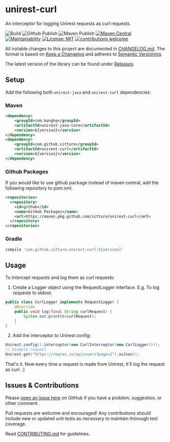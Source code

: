 # unirest-curl

An interceptor for logging Unirest requests as curl requests.

![Build](https://github.com/sitture/unirest-curl/workflows/Build/badge.svg) ![Github Publish](https://github.com/sitture/unirest-curl/workflows/Github%20Publish/badge.svg) ![Maven Publish](https://github.com/sitture/unirest-curl/workflows/Maven%20Publish/badge.svg) [![Maven Central](https://img.shields.io/maven-central/v/com.github.sitture/unirest-curl.svg)](https://mvnrepository.com/search?q=com.github.sitture) [![Maintainability](https://api.codeclimate.com/v1/badges/05417905d6cedb0b2e49/maintainability)](https://codeclimate.com/github/sitture/unirest-curl/maintainability) [![License: MIT](https://img.shields.io/badge/License-MIT-yellow.svg?maxAge=2592000)](https://opensource.org/licenses/MIT) [![contributions welcome](https://img.shields.io/badge/contributions-welcome-brightgreen.svg?style=flat)](../../issues)

All notable changes to this project are documented in [CHANGELOG.md](CHANGELOG.md).
The format is based on [Keep a Changelog](http://keepachangelog.com/en/1.0.0/)
and adheres to [Semantic Versioning](http://semver.org/spec/v2.0.0.html).

The latest version of the library can be found under [Releases](https://github.com/sitture/unirest-curl/releases).

## Setup

Add the following both `unirest-java` and `unirest-curl` dependencies:

### Maven

```xml
<dependency>
    <groupId>com.konghq</groupId>
    <artifactId>unirest-java-core</artifactId>
    <version>${version}</version>
</dependency>
<dependency>
    <groupId>com.github.sitture</groupId>
    <artifactId>unirest-curl</artifactId>
    <version>${version}</version>
</dependency>
```

### Github Packages

If you would like to use github package instead of maven central, add the following repository to pom.xml.

```xml
<repositories>
  <repository>
    <id>github</id>
    <name>GitHub Packages</name>
    <url>https://maven.pkg.github.com/sitture/unirest-curl</url>
  </repository>
</repositories>
```

### Gradle

```groovy
compile 'com.github.sitture:unirest-curl:${version}'
```

## Usage

To Intercept requests and log them as curl requests:

1. Create a Logger object using the RequestLogger interface. E.g. To log requests to stdout.

```java
public class CurlLogger implements RequestLogger {
    @Override
    public void log(final String curlRequest) {
        System.out.println(curlRequest);
    }
}
```

2. Add the interceptor to Unirest config:

```java
Unirest.config().interceptor(new CurlInterceptor(new CurlLogger()));
// Example request
Unirest.get("https://reqres.in/api/users?page=2").asJson();
```

That's it. Now every time a request is made from Unirest, it'll log the request as curl. :)

## Issues & Contributions

Please [open an issue here](../../issues) on GitHub
if you have a problem, suggestion, or other comment.

Pull requests are welcome and encouraged! Any contributions should include new or updated unit tests as necessary to maintain thorough test coverage.

Read [CONTRIBUTING.md](CONTRIBUTING.md) for guidelines.
